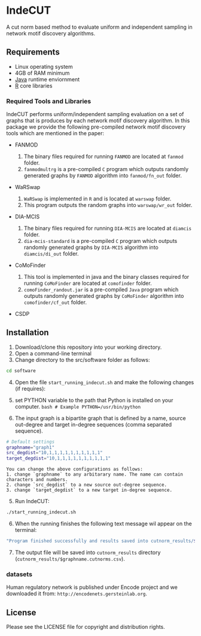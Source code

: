# IndeCUT
A cut norm based method to evaluate uniform and independent sampling in network motif discovery algorithms.

## Requirements
+ Linux operating system
+ 4GB of RAM minimum
+ [Java](https://java.com/en/download/) runtime enviornment 
+ [R](www.r-project.org) core libraries

### Required Tools and Libraries
IndeCUT performs uniform/independent sampling evaluation on a set of graphs that is produces by each network motif discovery algorithm. In this package we provide the following pre-compiled network motif discovery tools which are mentioned in the paper:

+ FANMOD

  1. The binary files required for running `FANMOD` are located at `fanmod` folder.
  2. `fanmodmultrg` is a pre-compiled `C` program which outputs randomly generated graphs by `FANMOD` algorithm into `fanmod/fn_out` folder.
+ WaRSwap

  1. `WaRSwap` is implemented in `R` and is located at `warswap` folder.
  2. This program outputs the random graphs into `warswap/wr_out` folder.  
+ DIA-MCIS

  1. The binary files required for running `DIA-MCIS` are located at `diamcis` folder.
  2. `dia-mcis-standard` is a pre-compiled `C` program which outputs randomly generated graphs by `DIA-MCIS` algorithm into `diamcis/di_out` folder.
+ CoMoFinder

  1. This tool is implemented in java and the binary classes required for running `CoMoFinder` are located at `comofinder` folder.
  2. `comoFinder_randout.jar` is a pre-compiled `Java` program which outputs randomly generated graphs by `CoMoFinder` algorithm into `comofinder/cf_out` folder.
  
+ CSDP

## Installation
1. Download/clone this repository into your working directory. 
2. Open a command-line terminal
3. Change directory to the src/software folder as follows:
  ```bash
  cd software
  ```
  
4. Open the file `start_running_indecut.sh` and make the following changes (if requires):
  1. set PYTHON variable to the path that Python is installed on your computer.
    ```bash
    # Example
    PYTHON=/usr/bin/python
    ```
    
  2. The input graph is a bipartite graph that is defined by a name, source out-degree and target in-degree sequences (comma separated sequence). 
  ```bash
  # Default settings
  graphname="graph1"
  src_degdist="10,1,1,1,1,1,1,1,1,1,1"
  target_degdist="10,1,1,1,1,1,1,1,1,1,1"
  ```
  
    You can change the above configurations as follows: 
    1. change `graphname` to any arbitarary name. The name can contain characters and numbers. 
    2. change `src_degdist` to a new source out-degree sequence. 
    3. change `target_degdist` to a new target in-degree sequence.

5. Run IndeCUT:
  ```bash
  ./start_running_indecut.sh
  ```
6. When the running finishes the following text message wil appear on the terminal:
  ```bash
  "Program finished successfully and results saved into cutnorm_results/$graphname.cutnorms.csv file!"
  ```
  
7. The output file will be saved into `cutnorm_results` directory (`cutnorm_results/$graphname.cutnorms.csv`).

### datasets
Human regulatory network is published under Encode project and we downloaded it from: `http://encodenets.gersteinlab.org`.

## License
Please see the LICENSE file for copyright and distribution rights.


